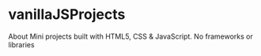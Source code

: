 # vanillaJSProjects
About Mini projects built with HTML5, CSS &amp; JavaScript. No frameworks or libraries
